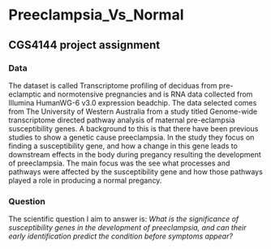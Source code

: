 # Preeclampsia_Vs_Normal
## CGS4144 project assignment

### Data
The dataset is called Transcriptome profiling of deciduas from pre-eclamptic and normotensive pregnancies and is RNA data collected from Illumina HumanWG-6 v3.0 expression beadchip. The data selected comes from The University of Western Australia from a study titled Genome-wide transcriptome directed pathway analysis of maternal pre-eclampsia susceptibility genes. A background to this is that there have been previous studies to show a genetic cause preeclampsia. In the study they focus on finding a susceptibility gene, and how a change in this gene leads to downstream effects in the body during pregancy resulting the development of preeclampsia. The main focus was the see what processes and pathways were affected by the susceptibility gene and how those pathways played a role in producing a normal pregancy. 

### Question
The scientific question I aim to answer is: *What is the significance of susceptibility genes in the development of preeclampsia, and can their early identification predict the condition before symptoms appear?*
